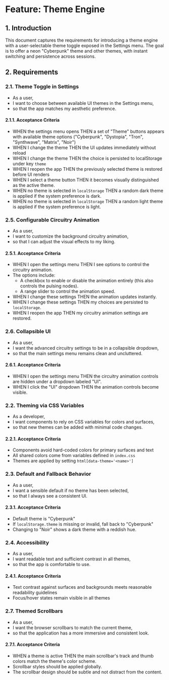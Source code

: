 # Feature: Theme Engine

## 1. Introduction
This document captures the requirements for introducing a theme engine with a user-selectable theme toggle exposed in the Settings menu. The goal is to offer a neon "Cyberpunk" theme and other themes, with instant switching and persistence across sessions.

## 2. Requirements

### 2.1. Theme Toggle in Settings
- As a user,
- I want to choose between available UI themes in the Settings menu,
- so that the app matches my aesthetic preference.

#### 2.1.1. Acceptance Criteria
- WHEN the settings menu opens THEN a set of "Theme" buttons appears with available theme options ("Cyberpunk", "Dystopia", "Tron", "Synthwave", "Matrix", "Noir")
- WHEN I change the theme THEN the UI updates immediately without reload
- WHEN I change the theme THEN the choice is persisted to localStorage under key `theme`
- WHEN I reopen the app THEN the previously selected theme is restored before UI renders
- WHEN I select a theme button THEN it becomes visually distinguished as the active theme.
- WHEN no theme is selected in `localStorage` THEN a random dark theme is applied if the system preference is dark.
- WHEN no theme is selected in `localStorage` THEN a random light theme is applied if the system preference is light.

### 2.5. Configurable Circuitry Animation
- As a user,
- I want to customize the background circuitry animation,
- so that I can adjust the visual effects to my liking.

#### 2.5.1. Acceptance Criteria
- WHEN I open the settings menu THEN I see options to control the circuitry animation.
- The options include:
  - A checkbox to enable or disable the animation entirely (this also controls the pulsing nodes).
  - A range slider to control the animation speed.
- WHEN I change these settings THEN the animation updates instantly.
- WHEN I change these settings THEN my choices are persisted to `localStorage`.
- WHEN I reopen the app THEN my circuitry animation settings are restored.

### 2.6. Collapsible UI
- As a user,
- I want the advanced circuitry settings to be in a collapsible dropdown,
- so that the main settings menu remains clean and uncluttered.

#### 2.6.1. Acceptance Criteria
- WHEN I open the settings menu THEN the circuitry animation controls are hidden under a dropdown labeled "UI".
- WHEN I click the "UI" dropdown THEN the animation controls become visible.

### 2.2. Theming via CSS Variables
- As a developer,
- I want components to rely on CSS variables for colors and surfaces,
- so that new themes can be added with minimal code changes.

#### 2.2.1. Acceptance Criteria
- Components avoid hard-coded colors for primary surfaces and text
- All shared colors come from variables defined in `index.css`
- Themes are applied by setting `html[data-theme='<name>']`

### 2.3. Default and Fallback Behavior
- As a user,
- I want a sensible default if no theme has been selected,
- so that I always see a consistent UI.

#### 2.3.1. Acceptance Criteria
- Default theme is "Cyberpunk"
- If `localStorage.theme` is missing or invalid, fall back to "Cyberpunk"
- Changing to "Noir" shows a dark theme with a reddish hue.

### 2.4. Accessibility
- As a user,
- I want readable text and sufficient contrast in all themes,
- so that the app is comfortable to use.

#### 2.4.1. Acceptance Criteria
- Text contrast against surfaces and backgrounds meets reasonable readability guidelines
- Focus/hover states remain visible in all themes

### 2.7. Themed Scrollbars
- As a user,
- I want the browser scrollbars to match the current theme,
- so that the application has a more immersive and consistent look.

#### 2.7.1. Acceptance Criteria
- WHEN a theme is active THEN the main scrollbar's track and thumb colors match the theme's color scheme.
- Scrollbar styles should be applied globally.
- The scrollbar design should be subtle and not distract from the content.

